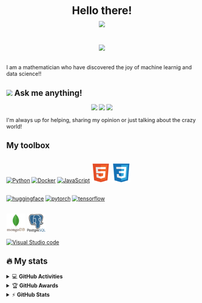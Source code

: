 
<h1 align="center">
  Hello there! <br>
  <img src="https://media.giphy.com/media/lrsBLZHD5UzTNMxiG5/giphy.gif" height="55"/>
  <p align="center">
  <img src="https://readme-typing-svg.herokuapp.com/?lines=Full-stack%20data%20scientist;Self-taught%20ML%20engineer;Mathematician%20by%20trade;Always%20aiming%20to%20learn&center=true&width=380&height=45"/>
</p>
</h1>


I am a mathematician who have discovered the joy of machine learnig and data science!!


## <img src="https://media.giphy.com/media/iIv51yJF2tC800OUZi/giphy.gif" height="55"/> Ask me anything!

<!-- Badges template - https://github.com/badges/shields -->
<p align="center">
  <a href="https://discord.gg/ygUxN8DY" alt="Dev Pro Tips Discussion & Support Server">
    <img src="https://img.shields.io/badge/-Discord-7289DA?style=for-the-badge&logoColor=white&logo=discord"/></a>
  <a href="https://www.linkedin.com/in/simonrask/">
    <img src="https://img.shields.io/badge/-Simon Rask-blue?style=for-the-badge&logo=Linkedin&logoColor=white&link=https://www.https://www.linkedin.com/in/simonrask/"/></a>
  <a href="mailto:simon.rask.langkilde@gmail.com">
    <img src="https://img.shields.io/badge/-gmail-c14438?style=for-the-badge&logo=Gmail&logoColor=white"/></a>
</p>
I'm always up for helping, sharing my opinion or just talking about the crazy world!



## My toolbox

<p align="left">
  <br>
    <a href="https://github.com/search?q=user%3As3n-r2k+is%3Arepo+language%3Apython"><img alt="Python" src="https://cdn.worldvectorlogo.com/logos/python-5.svg" height=50></a>
    <a href="https://github.com/search?q=user%3As3n-r2k+is%3Arepo+language%3Adocker"><img alt="Docker" src="https://cdn.worldvectorlogo.com/logos/docker.svg" height=50></a>
    <a href="https://github.com/search?q=user%3As3n-r2k+is%3Arepo+language%3Ajavascript"><img alt="JavaScript" src="https://cdn.worldvectorlogo.com/logos/logo-javascript.svg" height=50></a>
    <a href="https://github.com/search?q=user%3As3n-r2k+is%3Arepo+language%3Ahtml"><img alt="html" src="https://raw.githubusercontent.com/devicons/devicon/c7d326b6009e60442abc35fa45706d6f30ee4c8e/icons/html5/html5-original.svg" height=50></a>
    <a href="https://github.com/search?q=user%3As3n-r2k+is%3Arepo+language%3Acss"><img alt="css" src="https://raw.githubusercontent.com/devicons/devicon/c7d326b6009e60442abc35fa45706d6f30ee4c8e/icons/css3/css3-original.svg" height=50></a>
  <br>
</p>

<p>
  <br>
    <a href="#"><img alt="huggingface" src="https://huggingface.co/front/assets/huggingface_logo.svg", height=50></a>
    <a href="#"><img alt="pytorch" src="https://pytorch.org/assets/images/pytorch-logo.png", height=50></a>
    <a href="#"><img alt="tensorflow" src="https://cdn.worldvectorlogo.com/logos/tensorflow-2.svg", height=50></a>
  <br>
</p>

<p align="left">
  <br>
    <a href="#"><img alt="mongoDB" src="https://raw.githubusercontent.com/devicons/devicon/c7d326b6009e60442abc35fa45706d6f30ee4c8e/icons/mongodb/mongodb-original-wordmark.svg" height=50></a>
  <a href="#"><img alt="SQL" src="https://raw.githubusercontent.com/devicons/devicon/c7d326b6009e60442abc35fa45706d6f30ee4c8e/icons/postgresql/postgresql-original-wordmark.svg" height=50></a>
  <br>
</p>

<p align="left">
    <a href="#"><img alt="Visual Studio code" src="https://cdn.worldvectorlogo.com/logos/visual-studio-code-1.svg" height=50></a>
</p>

## 🔥 My stats
<details>
    <summary>&#128187 <b>GitHub Activities</b></summary><br/>
<!--START_SECTION:activity-->
1. 🗣 Commented on [#18](https://github.com/danspeech/danspeech/issues/18) in [danspeech/danspeech](https://github.com/danspeech/danspeech)
<!--END_SECTION:activity-->


</details>

<details>
    <summary>&#127942 <b>GitHub Awards</b></summary><br/>

![Github Trophy](https://github-profile-trophy.vercel.app/?username=s3n-r2k)

</details>

<details>
    <summary>&#9889 <b>GitHub Stats</b></summary><br/>
    
<!-- GitHub Readme Streak Stats - https://github.com/DenverCoder1/github-readme-streak-stats -->
<p align="center">
 <a href="https://github.com/s3n-r2k">
    <img alt="My streak" src="https://github-readme-stats.vercel.app/api/top-langs/?username=s3n-r2k&layout=compact&theme=calm&exclude_repo=Jule-Banko-GM,Jule-Banko-plade,Julekalender&hide_border=true"/>
  </a><br>
  <a href="https://github.com/s3n-r2k">
    <img alt="My streak" src="https://github-readme-streak-stats.herokuapp.com/?user=s3n-r2k&theme=calm&hide_border=true&count_private=true"/>
  </a><br>
  <a href="https://github.com/s3n-r2k">
    <img alt="My streak" src="https://github-readme-stats.vercel.app/api?username=s3n-r2k&show_icons=true&theme=calm&count_private=true&hide_border=true"/>
  </a>
</p>

</details>

<!-- markdownlint-enable MD033 -->


